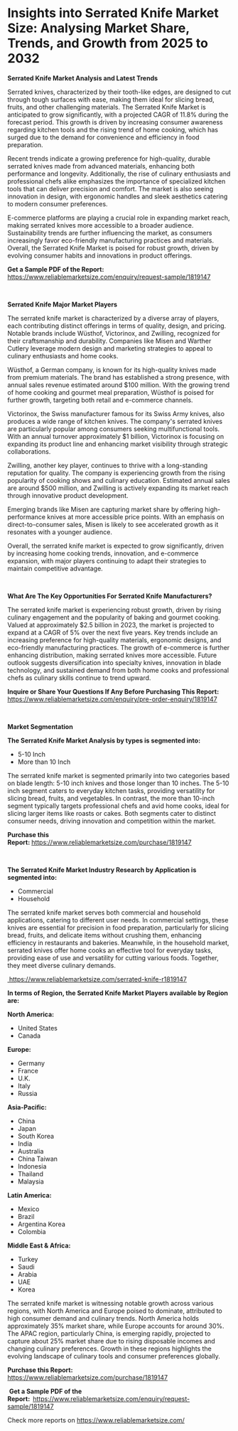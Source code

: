 <p><h1>Insights into Serrated Knife Market Size: Analysing Market Share, Trends, and Growth from 2025 to 2032</h1></p><p><strong>Serrated Knife Market Analysis and Latest Trends</strong></p>
<p><p>Serrated knives, characterized by their tooth-like edges, are designed to cut through tough surfaces with ease, making them ideal for slicing bread, fruits, and other challenging materials. The Serrated Knife Market is anticipated to grow significantly, with a projected CAGR of 11.8% during the forecast period. This growth is driven by increasing consumer awareness regarding kitchen tools and the rising trend of home cooking, which has surged due to the demand for convenience and efficiency in food preparation.</p><p>Recent trends indicate a growing preference for high-quality, durable serrated knives made from advanced materials, enhancing both performance and longevity. Additionally, the rise of culinary enthusiasts and professional chefs alike emphasizes the importance of specialized kitchen tools that can deliver precision and comfort. The market is also seeing innovation in design, with ergonomic handles and sleek aesthetics catering to modern consumer preferences.</p><p>E-commerce platforms are playing a crucial role in expanding market reach, making serrated knives more accessible to a broader audience. Sustainability trends are further influencing the market, as consumers increasingly favor eco-friendly manufacturing practices and materials. Overall, the Serrated Knife Market is poised for robust growth, driven by evolving consumer habits and innovations in product offerings.</p></p>
<p><strong>Get a Sample PDF of the Report:&nbsp;</strong> <a href="https://www.reliablemarketsize.com/enquiry/request-sample/1819147?utm_campaign=3075&utm_medium=2&utm_source=Github&utm_content=ia&utm_term=04042025&utm_id=serrated-knife">https://www.reliablemarketsize.com/enquiry/request-sample/1819147</a></p>
<p>&nbsp;</p>
<p><strong>Serrated Knife Major Market Players</strong></p>
<p><p>The serrated knife market is characterized by a diverse array of players, each contributing distinct offerings in terms of quality, design, and pricing. Notable brands include Wüsthof, Victorinox, and Zwilling, recognized for their craftsmanship and durability. Companies like Misen and Warther Cutlery leverage modern design and marketing strategies to appeal to culinary enthusiasts and home cooks.</p><p>Wüsthof, a German company, is known for its high-quality knives made from premium materials. The brand has established a strong presence, with annual sales revenue estimated around $100 million. With the growing trend of home cooking and gourmet meal preparation, Wüsthof is poised for further growth, targeting both retail and e-commerce channels.</p><p>Victorinox, the Swiss manufacturer famous for its Swiss Army knives, also produces a wide range of kitchen knives. The company's serrated knives are particularly popular among consumers seeking multifunctional tools. With an annual turnover approximately $1 billion, Victorinox is focusing on expanding its product line and enhancing market visibility through strategic collaborations.</p><p>Zwilling, another key player, continues to thrive with a long-standing reputation for quality. The company is experiencing growth from the rising popularity of cooking shows and culinary education. Estimated annual sales are around $500 million, and Zwilling is actively expanding its market reach through innovative product development.</p><p>Emerging brands like Misen are capturing market share by offering high-performance knives at more accessible price points. With an emphasis on direct-to-consumer sales, Misen is likely to see accelerated growth as it resonates with a younger audience.</p><p>Overall, the serrated knife market is expected to grow significantly, driven by increasing home cooking trends, innovation, and e-commerce expansion, with major players continuing to adapt their strategies to maintain competitive advantage.</p></p>
<p>&nbsp;</p>
<p><strong>What Are The Key Opportunities For Serrated Knife Manufacturers?</strong></p>
<p><p>The serrated knife market is experiencing robust growth, driven by rising culinary engagement and the popularity of baking and gourmet cooking. Valued at approximately $2.5 billion in 2023, the market is projected to expand at a CAGR of 5% over the next five years. Key trends include an increasing preference for high-quality materials, ergonomic designs, and eco-friendly manufacturing practices. The growth of e-commerce is further enhancing distribution, making serrated knives more accessible. Future outlook suggests diversification into specialty knives, innovation in blade technology, and sustained demand from both home cooks and professional chefs as culinary skills continue to trend upward.</p></p>
<p><strong>Inquire or Share Your Questions If Any Before Purchasing This Report:</strong> <a href="https://www.reliablemarketsize.com/enquiry/pre-order-enquiry/1819147?utm_campaign=3075&utm_medium=2&utm_source=Github&utm_content=ia&utm_term=04042025&utm_id=serrated-knife">https://www.reliablemarketsize.com/enquiry/pre-order-enquiry/1819147</a></p>
<p>&nbsp;</p>
<p><strong>Market Segmentation</strong></p>
<p><strong>The Serrated Knife Market Analysis by types is segmented into:</strong></p>
<p><ul><li>5-10 Inch</li><li>More than 10 Inch</li></ul></p>
<p><p>The serrated knife market is segmented primarily into two categories based on blade length: 5-10 inch knives and those longer than 10 inches. The 5-10 inch segment caters to everyday kitchen tasks, providing versatility for slicing bread, fruits, and vegetables. In contrast, the more than 10-inch segment typically targets professional chefs and avid home cooks, ideal for slicing larger items like roasts or cakes. Both segments cater to distinct consumer needs, driving innovation and competition within the market.</p></p>
<p><strong>Purchase this Report:&nbsp;</strong><a href="https://www.reliablemarketsize.com/purchase/1819147?utm_campaign=3075&utm_medium=2&utm_source=Github&utm_content=ia&utm_term=04042025&utm_id=serrated-knife">https://www.reliablemarketsize.com/purchase/1819147</a></p>
<p>&nbsp;</p>
<p><strong>The Serrated Knife Market Industry Research by Application is segmented into:</strong></p>
<p><ul><li>Commercial</li><li>Household</li></ul></p>
<p><p>The serrated knife market serves both commercial and household applications, catering to different user needs. In commercial settings, these knives are essential for precision in food preparation, particularly for slicing bread, fruits, and delicate items without crushing them, enhancing efficiency in restaurants and bakeries. Meanwhile, in the household market, serrated knives offer home cooks an effective tool for everyday tasks, providing ease of use and versatility for cutting various foods. Together, they meet diverse culinary demands.</p></p>
<p><a href="https://www.reliablemarketsize.com/serrated-knife-r1819147?utm_campaign=3075&utm_medium=2&utm_source=Github&utm_content=ia&utm_term=04042025&utm_id=serrated-knife">&nbsp;https://www.reliablemarketsize.com/serrated-knife-r1819147</a></p>
<p><strong>In terms of Region, the Serrated Knife Market Players available by Region are:</strong></p>
<p>
    <p> <strong> North America: </strong>
        <ul>
            <li>United States</li>
            <li>Canada</li>
        </ul>
        </p> 
    <p> <strong> Europe: </strong>
        <ul>
            <li>Germany</li>
            <li>France</li>
            <li>U.K.</li>
            <li>Italy</li>
            <li>Russia</li>
        </ul>
        </p> 
    <p> <strong> Asia-Pacific: </strong>
        <ul>
            <li>China</li>
            <li>Japan</li>
            <li>South Korea</li>
            <li>India</li>
            <li>Australia</li>
            <li>China Taiwan</li>
            <li>Indonesia</li>
            <li>Thailand</li>
            <li>Malaysia</li>
        </ul>
        </p> 
    <p> <strong> Latin America: </strong>
        <ul>
            <li>Mexico</li>
            <li>Brazil</li>
            <li>Argentina Korea</li>
            <li>Colombia</li>
        </ul>
        </p> 
    <p> <strong> Middle East & Africa: </strong>
        <ul>
            <li>Turkey</li>
            <li>Saudi</li>
            <li>Arabia</li>
            <li>UAE</li>
            <li>Korea</li>
        </ul>
    </p>
    </p>
<p><p>The serrated knife market is witnessing notable growth across various regions, with North America and Europe poised to dominate, attributed to high consumer demand and culinary trends. North America holds approximately 35% market share, while Europe accounts for around 30%. The APAC region, particularly China, is emerging rapidly, projected to capture about 25% market share due to rising disposable incomes and changing culinary preferences. Growth in these regions highlights the evolving landscape of culinary tools and consumer preferences globally.</p></p>
<p><strong>Purchase this Report: </strong><a href="https://www.reliablemarketsize.com/purchase/1819147?utm_campaign=3075&utm_medium=2&utm_source=Github&utm_content=ia&utm_term=04042025&utm_id=serrated-knife">https://www.reliablemarketsize.com/purchase/1819147</a></p>
<p>&nbsp;<strong>Get a Sample PDF of the Report:&nbsp;&nbsp;</strong><a href="https://www.reliablemarketsize.com/enquiry/request-sample/1819147?utm_campaign=3075&utm_medium=2&utm_source=Github&utm_content=ia&utm_term=04042025&utm_id=serrated-knife">https://www.reliablemarketsize.com/enquiry/request-sample/1819147</a></p>
<p><strong></strong></p>
<p>Check more reports on <a href="https://www.reliablemarketsize.com/?utm_campaign=3075&utm_medium=2&utm_source=Github&utm_content=ia&utm_term=04042025&utm_id=serrated-knife">https://www.reliablemarketsize.com/</a></p>